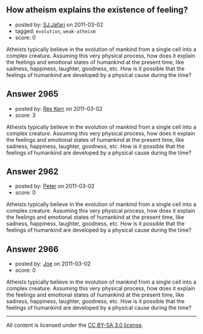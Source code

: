 ## How atheism explains the existence of feeling?

- posted by: [SJ.Jafari](https://stackexchange.com/users/-1/1176-sj-jafari) on 2011-03-02
- tagged: `evolution`, `weak-atheism`
- score: 0

Atheists typically believe in the evolution of mankind from a single cell into a complex creature. Assuming this very physical process, how does it explain the feelings and emotional states of humankind at the present time, like sadness, happiness, laughter, goodness, etc. How is it possible that the feelings of humankind are developed by a physical cause during the time?


## Answer 2965

- posted by: [Rex Kerr](https://stackexchange.com/users/-1/1166-rex-kerr) on 2011-03-02
- score: 3

Atheists typically believe in the evolution of mankind from a single cell into a complex creature. Assuming this very physical process, how does it explain the feelings and emotional states of humankind at the present time, like sadness, happiness, laughter, goodness, etc. How is it possible that the feelings of humankind are developed by a physical cause during the time?


## Answer 2962

- posted by: [Peter](https://stackexchange.com/users/-1/168-peter) on 2011-03-02
- score: 0

Atheists typically believe in the evolution of mankind from a single cell into a complex creature. Assuming this very physical process, how does it explain the feelings and emotional states of humankind at the present time, like sadness, happiness, laughter, goodness, etc. How is it possible that the feelings of humankind are developed by a physical cause during the time?


## Answer 2966

- posted by: [Joe](https://stackexchange.com/users/-1/1064-joe) on 2011-03-02
- score: 0

Atheists typically believe in the evolution of mankind from a single cell into a complex creature. Assuming this very physical process, how does it explain the feelings and emotional states of humankind at the present time, like sadness, happiness, laughter, goodness, etc. How is it possible that the feelings of humankind are developed by a physical cause during the time?



---

All content is licensed under the [CC BY-SA 3.0 license](https://creativecommons.org/licenses/by-sa/3.0/).

